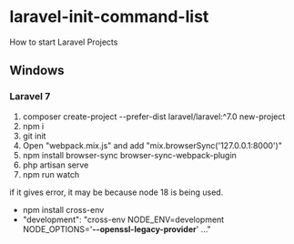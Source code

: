 # laravel-init-command-list
How to start Laravel Projects

## Windows

### Laravel 7
1. composer create-project --prefer-dist laravel/laravel:^7.0 new-project
2. npm i
3. git init
4. Open "webpack.mix.js" and add "mix.browserSync('127.0.0.1:8000')"
5. npm install browser-sync browser-sync-webpack-plugin
6. php artisan serve
7. npm run watch


if it gives error, it may be because node 18 is being used. 
* npm install cross-env
* "development": "cross-env NODE_ENV=development NODE_OPTIONS='**--openssl-legacy-provider**' ..."
